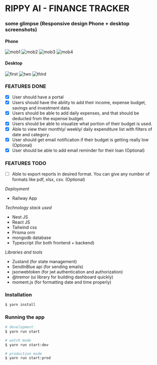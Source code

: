 # RIPPY AI - FINANCE TRACKER

### some glimpse (Responsive design Phone + desktop screenshots)

#### Phone

![mob1](https://github.com/ftr9/rippyai-financetracker/assets/60734475/de3df54f-a8ac-4c8c-9406-f833bc3ecb31)
![mob2](https://github.com/ftr9/rippyai-financetracker/assets/60734475/b7af1637-60c1-4070-a9de-c0ed81459d34)
![mob3](https://github.com/ftr9/rippyai-financetracker/assets/60734475/e22faa53-0b99-4ad3-ae65-e658a353d25c)
![mob4](https://github.com/ftr9/rippyai-financetracker/assets/60734475/fa5970ea-86f8-4039-9451-33f20fec5fa2)

#### Desktop

![first](https://github.com/ftr9/rippyai-financetracker/assets/60734475/a33fb173-417f-4b8f-b337-6f296e514cad)
![two](https://github.com/ftr9/rippyai-financetracker/assets/60734475/4021cb9c-362c-4eb9-829e-b0ddac520ef8)
![third](https://github.com/ftr9/rippyai-financetracker/assets/60734475/b0806543-1652-4c90-965f-e1bebaf166e7)

### FEATURES DONE

- [x] User should have a portal
- [x] Users should have the ability to add their income, expense budget, savings and investment data.
- [x] Users should be able to add daily expenses, and that should be deducted from the expense budget.
- [x] Users should be able to visualize what portion of their budget is used.
- [x] Able to view their monthly/ weekly/ daily expenditure list with filters of date and category.
- [x] User should get email notification if their budget is getting really low (Optional)
- [x] User should be able to add email reminder for their loan (Optional)

### FEATURES TODO

- [ ] Able to export reports in desired format. You can give any number of formats like pdf, xlsx, csv. (Optional)

_Deployment_

- Railway App

_Technology stack used_

- Nest JS
- React JS
- Tailwind css
- Prisma orm
- mongodb database
- Typescript (for both frontend + backend)

_Libraries and tools_

- Zustand (for state management)
- SendInBlue api (for sending emails)
- jsonwebtoken (for jwt authentication and authorization)
- @tremor (ui library for building dashboard quickly)
- moment.js (for formatting date and time properly)

### Installation

```bash
$ yarn install
```

### Running the app

```bash
# development
$ yarn run start

# watch mode
$ yarn run start:dev

# production mode
$ yarn run start:prod
```

